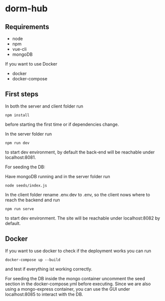 # dorm-hub

## Requirements
- node
- npm
- vue-cli
- mongoDB
  
If you want to use Docker
- docker
- docker-compose
  
## First steps
  
In both the server and client folder run 
```
npm install 
```
before starting the first time or if dependencies change.

In the server folder run 
```
npm run dev
```
to start dev environment, by default the back-end will be reachable under localhost:8081.

For seeding the DB:

Have mongoDB running and in the server folder run
```
node seeds/index.js
```

In the client folder rename .env.dev to .env, so the client nows where to reach the backend and run 
```
npm run serve
```
to start dev environment. The site will be reachable under localhost:8082 by default. 


## Docker
If you want to use docker to check if the deployment works you can run
```
docker-compose up --build
```
and test if everything ist working correctly.

For seeding the DB inside the mongo container uncomment the seed section in the docker-compose.yml before executing.
Since we are also using a mongo-express container, you can use the GUI under localhost:8085 to interact with the DB.
